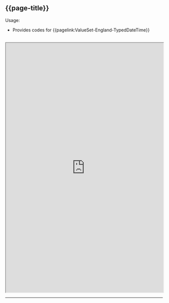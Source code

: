 ## {{page-title}}

Usage:
- Provides codes for {{pagelink:ValueSet-England-TypedDateTime}}
<br>


<iframe src="https://simplifier.net/guide/nhs-england-implementation-guide-stu1/Home/Terminology/All-CodeSystems/CodeSystem-England-ODSDateTime" height="800px" width="100%"></iframe>

---